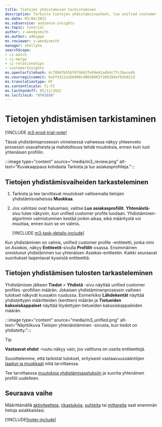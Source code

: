 ```yaml
---
title: Tietojen yhdistämisen tarkistaminen
description: Tarkista tietojen yhdistämisvaiheet, luo unified customer profiles -profiilit ja tarkista tulokset
ms.date: 05/04/2022
ms.subservice: audience-insights
ms.topic: tutorial
author: v-wendysmith
ms.author: adkuppa
ms.reviewer: v-wendysmith
manager: shellyha
searchScope:
- ci-match
- ci-merge
- ci-relationships
- customerInsights
ms.openlocfilehash: 4c709dfb55bf079dd2fe99e41adb4c77c2bece4b
ms.sourcegitcommit: 6a5f4312a2bb808c40830863f26620daf65b921d
ms.translationtype: HT
ms.contentlocale: fi-FI
ms.lasthandoff: 05/11/2022
ms.locfileid: "8741658"
---
```

# <a name="review-data-unification"></a>Tietojen yhdistämisen tarkistaminen

[!INCLUDE [m3-prod-trial-note](includes/m3-prod-trial-note.md)]

Tässä yhdistämisprosessin viimeisessä vaiheessa näkyy yhteenveto prosessin osavaiheista ja mahdollisuus tehdä muutoksia, ennen kuin luot yhtenäisen profiilin.

:::image type="content" source="media/m3_review.png" alt-text="Kuvakaappaus kohdasta Tarkista ja luo asiakasprofiileja.":::

## <a name="review-the-data-unification-steps"></a>Tietojen yhdistämisvaiheiden tarkasteleminen

1. Tarkista ja tee tarvittavat muutokset valitsemalla tietojen yhdistämisvaiheissa **Muokkaa**.

1. Jos valintasi ovat haluamasi, valitse **Luo asiakasprofiilit**. **Yhtenäistä**-sivu tulee näkyviin, kun unified customer profile luodaan. Yhdistäminen-algoritmin valmistuminen kestää jonkin aikaa, eikä määritystä voi muuttaa, ennen kuin se on valmis.

   [!INCLUDE [m3-task-details-include](includes/m3-task-details.md)]

Kun yhdistäminen on valmis, unified customer profile -entiteetti, jonka nimi on *Asiakas*, näkyy **Entiteetit**-sivulla **Profiilit**-osassa. Ensimmäinen onnistunut yhdistäminen luo yhtenäisen *Asiakas*-entiteetin. Kaikki seuraavat suoritukset laajentavat kyseistä entiteettiä.

## <a name="review-the-results-of-data-unification"></a>Tietojen yhdistämisen tulosten tarkasteleminen

Yhdistämisen jälkeen **Tiedot** > **Yhdistä** -sivu näyttää unified customer profiles -profiilien määrän. Jokaisen yhdistäminenprosessin vaiheen tulokset näkyvät kussakin ruudussa. Esimerkiksi **Lähdekentät** näyttää yhdistettyjen määritteiden (kenttien) määrän ja **Tietueiden kaksoiskappaleet** näyttää löydettyjen tietueiden kaksoiskappaleiden määrän.

:::image type="content" source="media/m3_unified.png" alt-text="Näyttökuva Tietojen yhtenäistäminen -sivusta, kun tiedot on yhdistetty.":::

> [!TIP]
> **Vastaavat ehdot** -ruutu näkyy vain, jos valittuna on useita entiteettejä.

Suosittelemme, että tarkistat tulokset, erityisesti vastaavuussääntöjen [laadun ja muokkaat](data-unification-update.md#manage-match-rules) niitä tarvittaessa.

Tee tarvittaessa [muutoksia yhdistämisasetuksiin](data-unification-update.md) ja suorita yhtenäinen profiili uudelleen.

## <a name="next-step"></a>Seuraava vaihe

Määrittämällä [aktiviteetteja](activities.md), [rikastuksia](enrichment-hub.md), [suhteita](relationships.md) tai [mittareita](measures.md) saat enemmän tietoja asiakkaistasi.

[!INCLUDE[footer-include](includes/footer-banner.md)]
